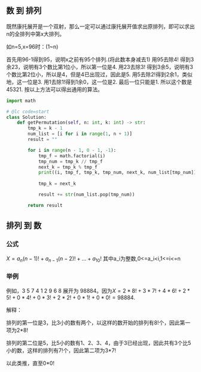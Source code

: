 ## 数 到 排列
既然康托展开是一个双射，那么一定可以通过康托展开值求出原排列，即可以求出n的全排列中第x大排列。

如n=5,x=96时：(1~n)

首先用96-1得到95，说明x之前有95个排列.(将此数本身减去1)
用95去除4! 得到3余23，说明有3个数比第1位小，所以第一位是4.
用23去除3! 得到3余5，说明有3个数比第2位小，所以是4，但是4已出现过，因此是5.
用5去除2!得到2余1，类似地，这一位是3.
用1去除1!得到1余0，这一位是2.
最后一位只能是1.
所以这个数是45321.
按以上方法可以得出通用的算法。

```py
import math

# @lc code=start
class Solution:
    def getPermutation(self, n: int, k: int) -> str:
        tmp_k = k - 1
        num_list = [i for i in range(1, n + 1)]
        result = ""

        for i in range(n - 1, 0 - 1, -1):
            tmp_f = math.factorial(i)
            tmp_num = tmp_k // tmp_f
            next_k = tmp_k % tmp_f
            print((i, tmp_f, tmp_k, tmp_num, next_k, num_list[tmp_num]))
            
            tmp_k = next_k

            result += str(num_list.pop(tmp_num))

        return result
```


## 排列 到 数
###   公式
$X = a_n(n-1)!+a_{n-1}(n-2)!+...+a_10!$ 
其中a_i为整数,0<=a_i<i,1<=i<=n

###   举例
例如，3 5 7 4 1 2 9 6 8 展开为 98884。因为$X=2*8!+3*7!+4*6!+2*5!+0*4!+0*3!+2*2!+0*1!+0*0!=98884$.

解释：

排列的第一位是3，比3小的数有两个，以这样的数开始的排列有8!个，因此第一项为2*8!

排列的第二位是5，比5小的数有1、2、3、4，由于3已经出现，因此共有3个比5小的数，这样的排列有7!个，因此第二项为3*7!

以此类推，直至0*0!